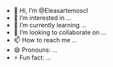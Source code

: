 - 👋 Hi, I’m @Eleasartemoscl
- 👀 I’m interested in ...
- 🌱 I’m currently learning ...
- 💞️ I’m looking to collaborate on ...
- 📫 How to reach me ...
- 😄 Pronouns: ...
- ⚡ Fun fact: ...

<!---
Eleasartemoscl/Eleasartemoscl is a ✨ special ✨ repository because its `README.md` (this file) appears on your GitHub profile.
You can click the Preview link to take a look at your changes.
--->
